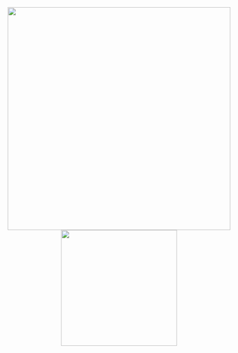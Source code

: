<p align="center">
    <img src="https://user-images.githubusercontent.com/16304728/75730882-6aae4880-5cee-11ea-885d-0affb4af5a05.jpeg" height=500>
    <img src="https://user-images.githubusercontent.com/16304728/75730902-7732a100-5cee-11ea-9a23-26423758fb5e.jpeg" height=260>
</p>
